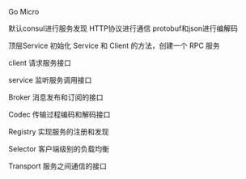 Go Micro 

默认consul进行服务发现 HTTP协议进行通信  protobuf和json进行编解码

顶层Service  初始化 Service 和 Client 的方法，创建一个 RPC 服务

client 请求服务接口

service 监听服务调用接口

Broker 消息发布和订阅的接口

Codec 传输过程编码和解码接口

Registry 实现服务的注册和发现

Selector 客户端级别的负载均衡

Transport 服务之间通信的接口  